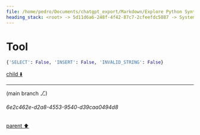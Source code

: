 ```yaml
---
file: /home/pedro/Documents/chatgpt_export/Markdown/Explore Python Syntax Graphviz.md
heading_stack: <root> -> 5d11d6a6-248f-4f42-87c7-2cfeefdc5887 -> System -> 68c39207-346e-47cf-8c4c-5f153f2ac305 -> System -> aaa27992-bb31-4d04-9962-3478d816a032 -> User -> b6e4ecf9-36bd-4820-af58-e4a9f1f5464f -> Assistant -> 73685182-6dbf-42fb-b01f-65ae86e8c2ec -> Tool -> fba7b060-5569-45ff-8746-e0a25d230d1b -> Assistant -> cd968572-a4a2-4360-887a-120f08b7542f -> Tool -> 0163a4d5-f781-4253-ae6d-1f6b7a26924e -> Assistant -> aaa29628-f8f7-410e-b529-8c997524df22 -> User -> 0dd38e9b-4ebc-479f-b81b-40977ca36cd6 -> Assistant -> 9210ea39-cb8a-4240-9aa8-76d97f5c28af -> Tool -> 00dbaeba-6aed-455d-8e33-fd264ae3ac4e -> Assistant -> aaa2b441-f1df-40aa-88cf-b44a26423358 -> User -> 2cf213fe-d050-4421-8c66-02a043530734 -> Assistant -> 2cdb71f0-0e1f-4921-a8d3-3e9e1906acab -> Tool -> a3edaf30-99c0-4a46-a143-d91577190b12 -> Assistant -> 1fe8f69f-8617-4e0c-bc4e-d4ad44a23fe3 -> Assistant -> aaa27edf-4845-4899-9a38-ceaf1a5d7b5e -> User -> 96b436d5-d3b6-4f5d-b15b-1be00af5d5f2 -> Assistant -> ad084724-69b7-40b4-aecf-925b65dee6d0 -> Tool -> 64ff2b40-db69-4835-9788-7578f111f46f -> Assistant -> aaa217a8-ff5c-43d2-a014-6db1590ad616 -> User -> 6ded173f-4fd2-43ce-b01f-323ef6be8750 -> Assistant -> d0c92034-93f9-4197-8cdc-4d69c7e62459 -> Tool -> aaa2e2a0-b4eb-4a3c-9f31-f32a381933ca -> User -> 74802aec-7aef-4aa3-8aea-bea2923fbaad -> Assistant -> aaa2ca8f-0d98-4714-875a-5386fc48f859 -> User -> 6e64d9ae-d68c-4fc1-8a10-051543acd979 -> Assistant -> ae793d8f-e4d3-49c8-96a7-92f3fff4ba99 -> Tool -> fbabf230-e744-4690-ad63-eca029735b67 -> Assistant -> aaa22663-e915-48c4-bea7-373bfc8baa8b -> User -> 3e6567d5-9f63-4ad4-9d82-ffc5dcb63414 -> Assistant -> 82ee9c8b-dd73-4204-a9c0-1f13781867c5 -> Tool -> f4cbbc7d-9acb-4f14-9ff0-afb79cd6df8d -> Assistant -> aaa28b14-cfa8-4b13-a1fd-e07f25efd2bb -> User -> c3fbc009-0d4a-42cc-ae0d-6b0cb32fd8dc -> Assistant -> e534f1c3-b20f-46c2-80e0-64bcc165c5a1 -> Tool -> 4dcd1b30-3854-4f51-8a5e-266c0a59bd14 -> Assistant -> 66d13b2e-5959-4921-84a5-89d288a8366c -> Assistant -> 63f894c5-ff85-4988-ab2e-42134bf5b694 -> Tool -> f7159119-0af5-4851-b80a-6b08c58fad6d -> Assistant -> aaa2d4d7-d1ed-430a-a1f2-bdc61d08c918 -> User -> 2f9b1583-cde8-4afc-8603-e955c984081c -> Assistant -> 0ded57ae-740a-4d48-8e6b-16b58fdb04e3 -> Assistant -> c10c55e3-10ed-493c-b42f-70b822c66364 -> Tool -> 18640d90-4b55-4261-8724-cda538740a88 -> Assistant -> aaa231bc-71b7-4bb1-81fd-8598f92d88e1 -> User -> c59d6c32-a199-4fb0-8369-fa7be925d4ca -> Assistant -> c5ca7c25-cff8-4e1e-b810-1d25a11c0144 -> Tool -> 11749c64-f95c-4162-ad1e-ebd18c2c7be9 -> Assistant -> aaa205dd-eef7-4543-bbf5-c598be1a2d42 -> User -> 8b61d765-ffe3-4265-850f-75d0d3adcd68 -> Assistant -> b868be6e-d1b4-48d9-87d7-0a038be88429 -> Tool -> e7131f24-8d71-40a0-b483-6b63a6a3f184 -> Assistant -> aaa2e1ff-2cd0-4fa8-8c6c-95847f33dd54 -> User -> 929a760e-d858-41c5-bd9f-ef79d5b1c130 -> Assistant -> 853a1fb2-23ab-404d-aac4-35a12bf2dc27 -> Tool -> a977dc7f-83c5-402b-9c99-f27d287568a5 -> Assistant -> Plan Overview -> Steps -> aaa2e5fc-4e97-49dd-98e3-ec9e76148f93 -> User -> 43af4f57-9e06-496b-b446-9e6318965caa -> Assistant -> 8246446b-8f88-437f-b1cc-1f0648ee40a3 -> Tool -> a4b88ac1-ef38-48d2-9186-a4fd9dff9dd6 -> Assistant -> 3f9392aa-11ef-4e8d-aa8c-43d654ee675b -> Assistant -> fd50d689-d16a-4af9-84c7-90522756385b -> Tool -> 38d93ec2-136c-4778-8f38-fa2d23724b22 -> Assistant -> e0bc9c91-f128-40a3-a23a-45a02c493dae -> Assistant -> 559fae71-0141-4853-abad-cec991e09fa6 -> Tool -> e63c232a-af4d-49c3-9d10-4621f6e9f04b -> Assistant -> aaa2cbad-03a3-475e-854f-26049d3c7b41 -> User -> 4ba3688e-2838-4016-aff2-6eb16d3dc658 -> Assistant -> 3a5ea2f2-314a-4e29-a2d6-5ce87aecd78c -> Tool -> 4e2dcd6c-8e76-40e5-9743-f8c17e091d1a -> Assistant -> aaa2b6ca-9d51-40da-9f03-b87ae0fdaa69 -> User -> 3a7b97a0-9787-4b62-80af-cdc278056fdf -> Assistant -> aaa289dd-9b28-4559-931c-2c735c2be50c -> User -> 36a52660-9f20-44bd-b285-495789192a27 -> Assistant -> 00f1e915-cd88-4c43-989e-984614b5cffc -> Tool -> dd91b394-b35e-4eaa-87c3-fa33b9f1c4dc -> Assistant -> aaa2d4c2-7990-42b2-86d6-d9d9960f506f -> User -> 9f65647f-4769-4f0f-b613-86ac321dc9ee -> Assistant -> Approach: -> Implementation Notes: -> ffe37cca-6b17-416b-ac86-dd229fa3d28f -> Assistant -> 5c7dde85-67b9-431f-94d7-884ab54c2ef9 -> Tool
---
```

# Tool

```python
{'SELECT': False, 'INSERT': False, 'INVALID_STRING': False}
```

[child ⬇️](#6e2c462e-d2a8-4553-9540-d39caa0494d8)

---

(main branch ⎇)
###### 6e2c462e-d2a8-4553-9540-d39caa0494d8
[parent ⬆️](#5c7dde85-67b9-431f-94d7-884ab54c2ef9)
